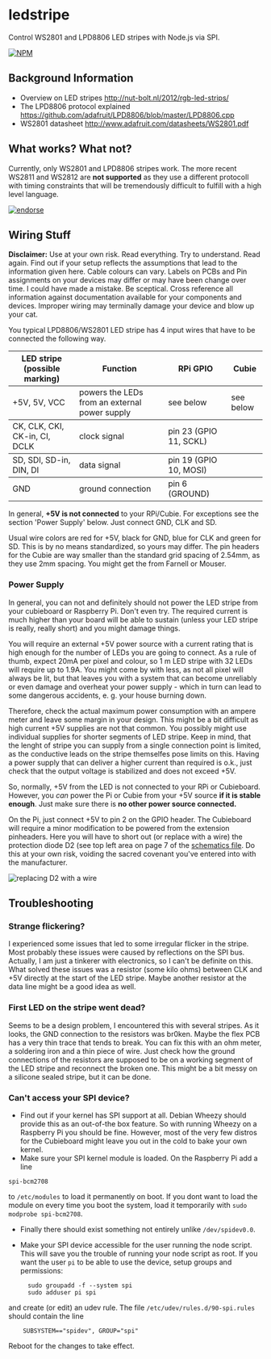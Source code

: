 # ledstripe

Control WS2801 and LPD8806 LED stripes with Node.js via SPI.

[![NPM](https://nodei.co/npm/ledstripe.png)](https://nodei.co/npm/ledstripe/)

Background Information
----------------------

* Overview on LED stripes http://nut-bolt.nl/2012/rgb-led-strips/
* The LPD8806 protocol explained https://github.com/adafruit/LPD8806/blob/master/LPD8806.cpp
* WS2801 datasheet http://www.adafruit.com/datasheets/WS2801.pdf

What works? What not?
---------------------

Currently, only WS2801 and LPD8806 stripes work. The more recent WS2811 and WS2812 are **not supported** as they use a different protocoll with timing constraints that will be tremendously difficult to fulfill with a high level language.

[![endorse](https://api.coderwall.com/alxlo/endorsecount.png)](https://coderwall.com/alxlo)

Wiring Stuff
------------

**Disclaimer:** Use at your own risk. Read everything. Try to understand.
Read again. Find out if your setup reflects the assumptions that lead to
the information given here. Cable colours can vary. Labels on PCBs and
Pin assignments on your devices may differ or may have been change over
time. I could have made a mistake. Be sceptical. Cross reference all information against
documentation available for your components and devices. Improper wiring
may terminally damage your device and blow up your cat.

You typical LPD8806/WS2801 LED stripe has 4 input wires that have to be
connected the following way.

<table rules="rows">
<tr>
<th>LED stripe (possible marking)</th>
<th>Function</th>
<th>RPi GPIO</th>
<th>Cubie</th>
</tr>
<tr>
<td>+5V, 5V, VCC</td>
<td>powers the LEDs from an external power supply</td>
<td>see below</td>
<td>see below</td>
</tr>
<tr>
<td>CK, CLK, CKI, CK-in, CI, DCLK</td>
<td>clock signal</td>
<td>pin 23 (GPIO 11, SCKL)</td>
<td></td>
</tr>
<tr>
<td>SD, SDI, SD-in, DIN, DI</td>
<td>data signal</td>
<td>pin 19 (GPIO 10, MOSI)</td>
<td></td>
</tr>
<tr>
<td>GND</td>
<td>ground connection</td>
<td>pin 6 (GROUND)</td>
<td></td>
</tr>
</table>

In general, **+5V is not connected** to your RPi/Cubie. For exceptions see
the section 'Power Supply' below. Just connect GND, CLK and SD.

Usual wire colors are red for +5V, black for GND, blue for CLK and green for SD. This is by no means standardized, so yours may differ. The pin headers for the Cubie are way smaller than the standard grid spacing of 2.54mm, as they use 2mm spacing. You might get the from Farnell or Mouser.



### Power Supply

In general, you can not and definitely should not power the LED stripe
from your cubieboard or Raspberry Pi. Don't even try. The required
current is much higher than your board will be able to sustain (unless
your LED stripe is really, really short) and you might damage things.

You will require an external +5V power source with a current rating that
is high enough for the number of LEDs you are going to connect. As a
rule of thumb, expect 20mA per pixel and colour, so 1 m LED stripe with
32 LEDs will require up to 1.9A. You might come by with less, as not all
pixel will always be lit, but that leaves you with a system that can
become unreliably or even damage and overheat your power supply - which
in turn can lead to some dangerous accidents, e. g. your house burning down.

Therefore, check the actual maximum power consumption with an ampere meter and
leave some margin in your design. This might be a bit difficult as high
current +5V supplies are not that common. You possibly might use
individual supplies for shorter segments of LED stripe. Keep in mind,
that the lenght of stripe you can supply from a single connection point
is limited, as the conductive leads on the stripe themselfes pose limits
on this. Having a power supply that can deliver a higher current than
required is o.k., just check that the output voltage is stabilized and
does not exceed +5V.

So, normally, +5V from the LED is not connected to your RPi or
Cubieboard. However, you _can_ power the Pi or Cubie from your +5V
source **if it is stable enough**. Just make sure there is **no other power source
connected.**

On the Pi, just connect +5V to pin 2 on the GPIO header.
The Cubieboard will require a minor modification to be powered from the extension pinheaders.
Here you will have to short out (or replace with a wire) the protection diode D2 (see top left area on page 7 of the [schematics file](http://dl.cubieboard.org/software/ubuntuone/hw/cubieboard/a10_cubieboard_120808.pdf). Do this at your own risk, voiding the sacred covenant you've entered into with the manufacturer.

![replacing D2 with a wire](https://github.com/alxlo/ledstripe/raw/master/docimg/replace_d2.jpg)

Troubleshooting
---------------

### Strange flickering?

I experienced some issues that led to some irregular flicker in the stripe. Most probably these issues were caused by reflections on the SPI bus.
Actually, I am just a tinkerer with electronics, so I can't be definite on this. What solved these issues was a resistor (some kilo ohms) between CLK and +5V directly at the start of the LED stripe. Maybe another resistor at the data line might be a good idea as well.

### First LED on the stripe went dead?

Seems to be a design problem, I encountered this with several stripes. As it looks, the GND connection to the resistors was br0ken. Maybe the flex PCB has a very thin trace that tends to break. You can fix this with an ohm meter, a soldering iron and a thin piece of wire. Just check how the ground connections of the resistors are supposed to be on a working segment of the LED stripe and reconnect the broken one. This might be a bit messy on a silicone sealed stripe, but it can be done.

### Can't access your SPI device?

* Find out if your kernel has SPI support at all. Debian Wheezy should provide this as an out-of-the box feature. So with running Wheezy on a Raspberry Pi you should be fine. However, most of the very few distros for the Cubieboard might leave you out in the cold to bake your own kernel.
* Make sure your SPI kernel module is loaded. On the Raspberry Pi add a line
```
spi-bcm2708
```
to `/etc/modules` to load it permanently on boot. If you dont want to load the module on every time you boot the system, load it temporarily with `sudo modprobe spi-bcm2708`.
* Finally there should exist something not entirely unlike `/dev/spidev0.0`.
* Make your SPI device accessible for the user running the node script. This will save you the trouble of running your node script as root. If you want the user `pi` to be able to use the device, setup groups and permissions:

        sudo groupadd -f --system spi
        sudo adduser pi spi
and create (or edit) an udev rule. The file `/etc/udev/rules.d/90-spi.rules` should contain the line

        SUBSYSTEM=="spidev", GROUP="spi"

Reboot for the changes to take effect.



